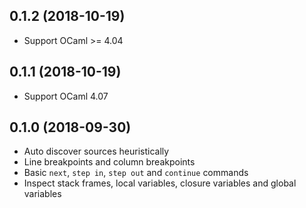 ## 0.1.2 (2018-10-19)

- Support OCaml >= 4.04

## 0.1.1 (2018-10-19)

- Support OCaml 4.07

## 0.1.0 (2018-09-30)

- Auto discover sources heuristically
- Line breakpoints and column breakpoints
- Basic `next`, `step in`, `step out` and `continue` commands
- Inspect stack frames, local variables, closure variables and global variables

